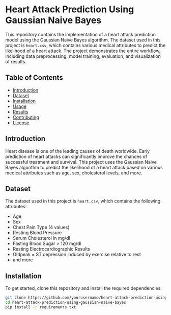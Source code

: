 # Heart Attack Prediction Using Gaussian Naive Bayes

This repository contains the implementation of a heart attack prediction model using the Gaussian Naive Bayes algorithm. The dataset used in this project is `heart.csv`, which contains various medical attributes to predict the likelihood of a heart attack. The project demonstrates the entire workflow, including data preprocessing, model training, evaluation, and visualization of results.

## Table of Contents

- [Introduction](#introduction)
- [Dataset](#dataset)
- [Installation](#installation)
- [Usage](#usage)
- [Results](#results)
- [Contributing](#contributing)
- [License](#license)

## Introduction

Heart disease is one of the leading causes of death worldwide. Early prediction of heart attacks can significantly improve the chances of successful treatment and survival. This project uses the Gaussian Naive Bayes algorithm to predict the likelihood of a heart attack based on various medical attributes such as age, sex, cholesterol levels, and more.

## Dataset

The dataset used in this project is `heart.csv`, which contains the following attributes:

- Age
- Sex
- Chest Pain Type (4 values)
- Resting Blood Pressure
- Serum Cholesterol in mg/dl
- Fasting Blood Sugar > 120 mg/dl
- Resting Electrocardiographic Results
- Oldpeak = ST depression induced by exercise relative to rest
- and more

## Installation

To get started, clone this repository and install the required dependencies.

```bash
git clone https://github.com/yourusername/heart-attack-prediction-using-gaussian-naive-bayes.git
cd heart-attack-prediction-using-gaussian-naive-bayes
pip install -r requirements.txt
```


